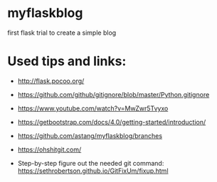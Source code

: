 # myflaskblog
first flask trial to create a simple blog 

# Used tips and links:
* http://flask.pocoo.org/
* https://github.com/github/gitignore/blob/master/Python.gitignore
* https://www.youtube.com/watch?v=MwZwr5Tvyxo
* https://getbootstrap.com/docs/4.0/getting-started/introduction/
* https://github.com/astang/myflaskblog/branches

* https://ohshitgit.com/
* Step-by-step figure out the needed git command: https://sethrobertson.github.io/GitFixUm/fixup.html

